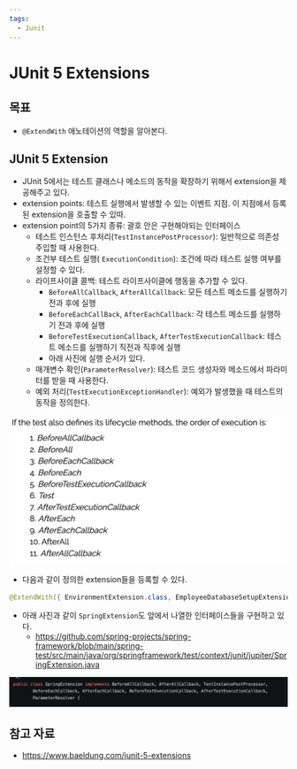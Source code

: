 ```yaml
---
tags:
  - Junit
---
```

# JUnit 5 Extensions

## 목표

- `@ExtendWith` 애노테이션의 역할을 알아본다.

## JUnit 5 Extension

- JUnit 5에서는 테스트 클래스나 메소드의 동작을 확장하기 위해서 extension을 제공해주고 있다.
- extension points: 테스트 실행에서 발생할 수 있는 이벤트 지점. 이 지점에서 등록된 extension을 호출할 수 있따.
- extension point의 5가지 종류: 괄호 안은 구현해야되는 인터페이스
	- 테스트 인스턴스 후처리(`TestInstancePostProcessor`): 일반적으로 의존성 주입할 때 사용한다.
	- 조건부 테스트 실행( `ExecutionCondition`): 조건에 따라 테스트 실행 여부를 설정할 수 있다.
	- 라이프사이클 콜백: 테스트 라이프사이클에 행동을 추가할 수 있다.
		- `BeforeAllCallback`, `AfterAllCallback`: 모든 테스트 메소드를 실행하기 전과 후에 실행
		- `BeforeEachCallBack`, `AfterEachCallback`: 각 테스트 메소드를 실행하기 전과 후에 실행
		- `BeforeTestExecutionCallback`, `AfterTestExecutionCallback`: 테스트 메소드를 실행하기 직전과 직후에 실행
		- 아래 사진에 실행 순서가 있다.
	- 매개변수 확인(`ParameterResolver`): 테스트 코드 생성자와 메소드에서 파라미터를 받을 때 사용한다.
	- 예외 처리(`TestExecutionExceptionHandler`): 예외가 발생했을 때 테스트의 동작을 정의한다.

![](assets/Pasted%20image%2020230314131108.png)

- 다음과 같이 정의한 extension들을 등록할 수 있다.

```java
@ExtendWith({ EnvironmentExtension.class, EmployeeDatabaseSetupExtension.class, EmployeeDaoParameterResolver.class })
```

- 아래 사진과 같이 `SpringExtension`도 앞에서 나열한 인터페이스들을 구현하고 있다.
	- https://github.com/spring-projects/spring-framework/blob/main/spring-test/src/main/java/org/springframework/test/context/junit/jupiter/SpringExtension.java

![](assets/Pasted%20image%2020230314131806.png)

## 참고 자료

- https://www.baeldung.com/junit-5-extensions